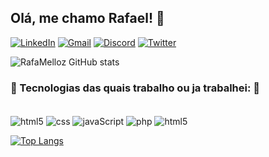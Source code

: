 ## Olá, me chamo Rafael! 🤙  

[![LinkedIn](https://img.shields.io/badge/LinkedIn-0077B5?style=for-the-badge&logo=linkedin&logoColor=white)](https://www.linkedin.com/in/rafa-melo-b68b5923b/)
[![Gmail](https://img.shields.io/badge/Gmail-D14836?style=for-the-badge&logo=gmail&logoColor=white)](https://www.linkedin.com/in/rafa-melo-b68b5923b/)
[![Discord](https://img.shields.io/badge/Discord-7289DA?style=for-the-badge&logo=discord&logoColor=white)](https://www.linkedin.com/in/rafa-melo-b68b5923b/)
[![Twitter](https://img.shields.io/badge/Twitter-1DA1F2?style=for-the-badge&logo=twitter&logoColor=white)](https://www.linkedin.com/in/rafa-melo-b68b5923b/) 

![RafaMelloz GitHub stats](https://github-readme-stats.vercel.app/api?username=RafaMelloz&show_icons=true&theme=tokyonight)

### 🚀 Tecnologias das quais trabalho ou ja trabalhei: 🚀

<div style="display:inline-block"></br>
    <img align="center" alt="html5" src="https://img.shields.io/badge/HTML5-E34F26?style=for-the-badge&logo=html5&logoColor=white">
    <img align="center" alt="css" src="https://img.shields.io/badge/CSS3-1572B6?style=for-the-badge&logo=css3&logoColor=white">
    <img align="center" alt="javaScript" src="https://img.shields.io/badge/JavaScript-323330?style=for-the-badge&logo=javascript&logoColor=F7DF1E">
    <img align="center" alt="php" src="https://img.shields.io/badge/PHP-777BB4?style=for-the-badge&logo=php&logoColor=white">
    <img align="center" alt="html5" src="https://img.shields.io/badge/Microsoft%20SQL%20Server-CC2927?style=for-the-badge&logo=microsoft%20sql%20server&logoColor=white">
</div>

<br>

[![Top Langs](https://github-readme-stats.vercel.app/api/top-langs/?username=RafaMelloz&layout=compact&theme=tokyonight)](https://github.com/RafaMelloz/github-readme-stats)
